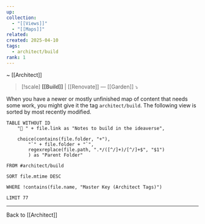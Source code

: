 ```yaml
---
up: 
collection:
  - "[[Views]]"
  - "[[Maps]]"
related: 
created: 2025-04-10
tags:
  - architect/build
rank: 1
---
```

~ [[Architect]] 

> [!scale] **[[Build]]** | [[Renovate]] — [[Garden]] ⤵️

When you have a newer or mostly unfinished map of content that needs some work, you might give it the tag `architect/build`. The following view is sorted by most recently modified.

```dataview
TABLE WITHOUT ID
    "🧱 " + file.link as "Notes to build in the ideaverse",
    
    choice(contains(file.folder, "+"),
	    "`" + file.folder + "`",
	    regexreplace(file.path, ".*/([^/]+)/[^/]+$", "$1")
		) as "Parent Folder"

FROM #architect/build 

SORT file.mtime DESC

WHERE !contains(file.name, "Master Key (Architect Tags)")

LIMIT 77
```


---

Back to [[Architect]] 